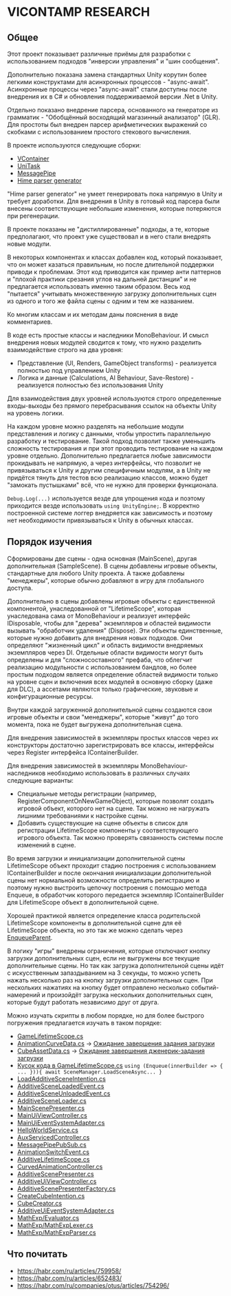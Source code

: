 # VICONTAMP RESEARCH

## Общее

Этот проект показывает различные приёмы для разработки с использованием подходов "инверсии управления" и "шин сообщения".

Дополнительно показана замена стандартных Unity корутин более легкими конструктами для асинхронных процессов - "async-await".
Асинхронные процессы через "async-await" стали доступны после внедрения их в C# и обновления поддерживаемой версии .Net в Unity.

Отдельно показано внедрение парсера, основанного на генераторе из грамматик - "Обобщённый восходящий магазинный анализатор" (GLR).
Для простоты был внедрен парсер арифметических выражений со скобками с использованием простого стекового вычисления.

В проекте используются следующие сборки:

* [VContainer](https://vcontainer.hadashikick.jp)
* [UniTask](https://github.com/Cysharp/UniTask)
* [MessagePipe](https://github.com/Cysharp/MessagePipe#unity)
* [Hime parser generator](https://cenotelie.fr/projects/hime)

"Hime parser generator" не умеет генерировать пока напрямую в Unity и требует доработки.
Для внедрения в Unity в готовый код парсера были внесены соответствующие небольшие изменения, которые потеряются при регенерации.

В проекте показаны не "дистиллированные" подходы, а те, которые предполагают, что проект уже существовал и в него стали внедрять новые модули.

В некоторых компонентах и классах добавлен код, который показывает, что он может казаться правильным, но после длительной поддержки приводи к проблемам.
Этот код приводится как пример анти паттернов и "плохой практики срезания углов на дальней дистанции" и не предлагается использовать именно таким образом.
Весь код "пытается" учитывать множественную загрузку дополнительных сцен из одного и того же файла сцены с одним и тем же названием.

Ко многим классам и их методам даны пояснения в виде комментариев.

В коде есть простые классы и наследники MonoBehaviour. И смысл внедрения новых модулей сводится к тому, что нужно разделить взаимодействие строго на два уровня:

* Представление (UI, Renders, GameObject transforms) - реализуется полностью под управлением Unity
* Логика и данные (Calculations, AI Behaviour, Save-Restore) - реализуется полностью без использования Unity

Для взаимодействия двух уровней используются строго определенные входы-выходы без прямого перебрасывания ссылок на объекты Unity на уровень логики.

На каждом уровне можно разделять на небольшие модули представления и логику с данными, чтобы упростить параллельную разработку и тестирование.
Такой подход позволит также уменьшить сложность тестирования и при этот проводить тестирование на каждом уровне отдельно.
Дополнительно предлагается любые зависимости прокидывать не напрямую, а через интерфейсы, что позволит не привязываться к Unity и другим специфичным модулям,
а в Unity не придётся тянуть для тестов всю реализацию классов, можно будет "замокать пустышками" всё, что не нужно для проверки функционала.

`Debug.Log(...)` используется везде для упрощения кода и поэтому приходится везде использовать `using UnityEngine;`.
В корректно построенной системе логгер внедряется как зависимость и поэтому нет необходимости привязываться к Unity в обычных классах.

## Порядок изучения

Сформированы две сцены - одна основная (MainScene), другая дополнительная (SampleScene).
В сцены добавлены игровые объекты, стандартные для любого Unity проекта. А также добавлены "менеджеры", которые обычно добавляют в игру для глобального доступа.

Дополнительно в сцены добавлены игровые объекты с единственной компонентой, унаследованной от "LifetimeScope", которая унаследована сама от MonoBehaviour и реализует интерфейс IDisposable, чтобы для "дерева" экземпляров и областей видимости вызывать "обработчик удаления" (Dispose).
Эти объекты единственные, которые нужно добавить для внедрения новых подходов. Они определяют "жизненный цикл" и область видимости внедряемых экземпляров через DI.
Отдельные области видимости могут быть определены и для "сложносоставного" префаба, что облегчит реализацию модульности с использованием бандлов,
но более простым подходом является определение областей видимости только на уровне сцен и включения всех модулей в основную сборку (даже для DLC),
а ассетами являются только графические, звуковые и конфигурационные ресурсы.

Внутри каждой загруженной дополнительной сцены создаются свои игровые объекты и свои "менеджеры", которые "живут" до того момента, пока не будет выгружена дополнительная сцена.

Для внедрения зависимостей в экземпляры простых классов через их конструкторы достаточно зарегистрировать все классы, интерфейсы через Register интерфейса IContainerBuilder.

Для внедрения зависимостей в экземпляры MonoBehaviour-наследников необходимо использовать в различных случаях следующие варианты:

* Специальные методы регистрации (например, RegisterComponentOnNewGameObject), которые позволят создать игровой объект, которого нет на сцене. Так можно не нагружать лишними требованиями к настройке сцены.
* Добавить существующие на сцене объекты в список для регистрации LifetimeScope компоненты у соответствующего игрового объекта. Так можно проверять связанность системы после изменений в сцене.

Во время загрузки и инициализации дополнительной сцены LifetimeScope объект проходит стадию построения с использованием IContainerBuilder
и после окончания инициализации дополнительной сцены нет нормальной возможности определить регистрацию и поэтому нужно выстроить цепочку построения с помощью метода Enqueue,
в обработчик которого передается экземпляр IContainerBuilder для LifetimeScope объект в дополнительной сцене.

Хорошей практикой является определение класса родительской LifetimeScope компоненты в дополнительной сцене для её LifetimeScope объекта,
но это так же можно сделать через [EnqueueParent](https://vcontainer.hadashikick.jp/scoping/generate-child-via-scene).

В логику "игры" внедрены ограничения, которые отключают кнопку загрузки дополнительных сцен, если не выгружены все текущие дополнительные сцены.
Но так как загрузка дополнительной сцены идёт с искусственным запаздыванием на 3 секунды, то можно успеть нажать несколько раз на кнопку загрузки дополнительных сцен.
При нескольких нажатиях на кнопку будет отправлено несколько событий-намерений и произойдёт загрузка нескольких дополнительных сцен, которые будут работать независимо друг от друга.

Можно изучать скрипты в любом порядке, но для более быстрого погружения предлагается изучать в таком порядке:

* [GameLifetimeScope.cs](Assets/Scripts/GameLifetimeScope.cs)
* [AnimationCurveData.cs](Assets/Scripts/AnimationCurveData.cs) -> [Ожидание завершения задания загрузки](Assets/Scripts/GameLifetimeScope.cs#L90)
* [CubeAssetData.cs](Assets/Scripts/CubeAssetData.cs) -> [Ожидание завершения дженерик-задания загрузки](Assets/Scripts/GameLifetimeScope.cs#L91)
* [Кусок кода в GameLifetimeScope.cs](Assets/Scripts/GameLifetimeScope.cs#L94) `using (Enqueue(innerBuilder => { ... })){ await SceneManager.LoadSceneAsync... }`
* [LoadAdditiveSceneIntention.cs](Assets/Scripts/LoadAdditiveSceneIntention.cs)
* [AdditiveSceneLoadedEvent.cs](Assets/Scripts/AdditiveSceneLoadedEvent.cs)
* [AdditiveSceneUnloadedEvent.cs](Assets/Scripts/AdditiveSceneUnloadedEvent.cs)
* [AdditiveSceneLoader.cs](Assets/Scripts/AdditiveSceneLoader.cs)
* [MainScenePresenter.cs](Assets/Scripts/MainScenePresenter.cs)
* [MainUiViewController.cs](Assets/Scripts/MainUiViewController.cs)
* [MainUiEventSystemAdapter.cs](Assets/Scripts/MainUiEventSystemAdapter.cs)
* [HelloWorldService.cs](Assets/Scripts/HelloWorldService.cs)
* [AuxServicedController.cs](Assets/Scripts/AuxServicedController.cs)
* [MessagePipePubSub.cs](Assets/Scripts/MessagePipePubSub.cs)
* [AnimationSwitchEvent.cs](Assets/Scripts/AnimationSwitchEvent.cs)
* [AdditiveLifetimeScope.cs](Assets/Scripts/AdditiveLifetimeScope.cs)
* [CurvedAnimationController.cs](Assets/Scripts/CurvedAnimationController.cs)
* [AdditiveScenePresenter.cs](Assets/Scripts/AdditiveScenePresenter.cs)
* [AdditiveUiViewController.cs](Assets/Scripts/AdditiveUiViewController.cs)
* [AdditiveScenePresenterFactory.cs](Assets/Scripts/AdditiveScenePresenterFactory.cs)
* [CreateCubeIntention.cs](Assets/Scripts/CreateCubeIntention.cs)
* [CubeCreator.cs](Assets/Scripts/CubeCreator.cs)
* [AdditiveUiEventSystemAdapter.cs](Assets/Scripts/AdditiveUiEventSystemAdapter.cs)
* [MathExp/Evaluator.cs](Assets/Scripts/MathExp/Evaluator.cs)
* [MathExp/MathExpLexer.cs](Assets/Scripts/MathExp/MathExpLexer.cs)
* [MathExp/MathExpParser.cs](Assets/Scripts/MathExp/MathExpParser.cs)

## Что почитать

* <https://habr.com/ru/articles/759958/>
* <https://habr.com/ru/articles/652483/>
* <https://habr.com/ru/companies/otus/articles/754296/>
